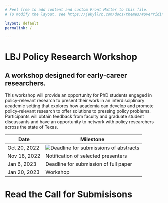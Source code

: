 ```yaml
---
# Feel free to add content and custom Front Matter to this file.
# To modify the layout, see https://jekyllrb.com/docs/themes/#overriding-theme-defaults

layout: default
permalink: /

---
```



# LBJ Policy Research Workshop
## A workshop designed for early-career researchers.

This workshop will provide an opportunity for PhD students engaged in policy-relevant research to present their work in an interdisciplinary academic setting that explores how academia can develop and promote policy-relevant research to offer solutions to pressing policy problems. Participants will obtain feedback from faculty and graduate student discussants and have an opportunity to network with policy researchers across the state of Texas.

| Date | Milestone | 
|-------|--------|
| Oct 20, 2022 | ![Deadline for submissions of abstracts ](mailto:lbj.research.workshop@austin.utexas.edu) | 
| Nov 18, 2022 | Notification of selected presenters | 
| Jan 6, 2023 | Deadline for submission of full paper | 
| Jan 20, 2023 | Workshop | 

# Read the Call for Submisisons 

<object data="{{ site.baseurl }}/assets/Call.pdf" width="600" height="800" type='application/pdf'></object> 